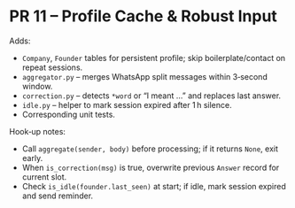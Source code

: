 
# PR 11 – Profile Cache & Robust Input

Adds:
* `Company`, `Founder` tables for persistent profile; skip boilerplate/contact on repeat sessions.
* `aggregator.py` – merges WhatsApp split messages within 3‑second window.
* `correction.py` – detects `*word` or “I meant …” and replaces last answer.
* `idle.py` – helper to mark session expired after 1 h silence.
* Corresponding unit tests.

Hook‑up notes:
* Call `aggregate(sender, body)` before processing; if it returns `None`, exit early.
* When `is_correction(msg)` is true, overwrite previous `Answer` record for current slot.
* Check `is_idle(founder.last_seen)` at start; if idle, mark session expired and send reminder.
